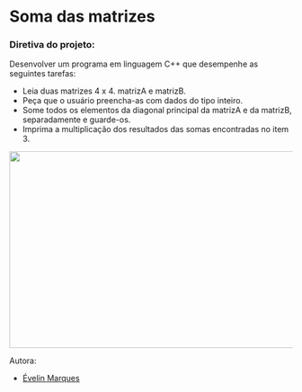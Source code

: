 # Soma das matrizes

### Diretiva do projeto:
Desenvolver um programa em linguagem C++ que desempenhe as seguintes tarefas:

* Leia duas matrizes 4 x 4. matrizA e matrizB.
* Peça que o usuário preencha-as com dados do tipo inteiro.
* Some todos os elementos da diagonal principal da matrizA e da matrizB, separadamente e guarde-os.
* Imprima a multiplicação dos resultados das somas encontradas no item 3. 


<img src="https://user-images.githubusercontent.com/56482367/86540261-2fa96500-beda-11ea-8d64-63b4ed5253f3.png" height="350" width="600">


Autora:
* [Évelin Marques](https://www.linkedin.com/in/evelinmarquess/)